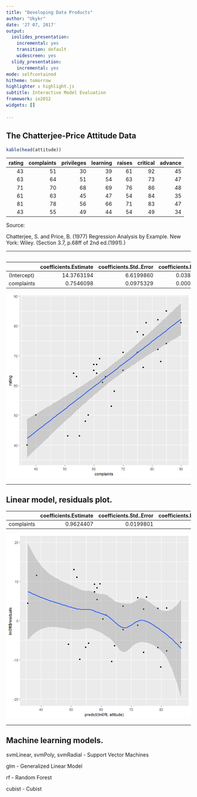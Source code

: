 ```yaml
---
title: "Developing Data Products"
author: "Ukykr"
date: '27 07, 2017'
output:
  ioslides_presentation:
    incremental: yes
    transition: default
    widescreen: yes
  slidy_presentation:
    incremental: yes
mode: selfcontained
hitheme: tomorrow
highlighter : highlight.js
subtitle: Interactive Model Evaluation
framework: io2012
widgets: []
 
--- 
```

## The Chatterjee\-Price Attitude Data





```r
kable(head(attitude))
```



| rating| complaints| privileges| learning| raises| critical| advance|
|------:|----------:|----------:|--------:|------:|--------:|-------:|
|     43|         51|         30|       39|     61|       92|      45|
|     63|         64|         51|       54|     63|       73|      47|
|     71|         70|         68|       69|     76|       86|      48|
|     61|         63|         45|       47|     54|       84|      35|
|     81|         78|         56|       66|     71|       83|      47|
|     43|         55|         49|       44|     54|       49|      34|



Source:


Chatterjee, S. and Price, B. (1977) Regression Analysis by Example. New York: Wiley. (Section 3.7, p.68ff of 2nd ed.(1991).)



--- 

## 

|            | coefficients.Estimate| coefficients.Std..Error| coefficients.Pr...t..| r.squared|
|:-----------|---------------------:|-----------------------:|---------------------:|---------:|
|(Intercept) |            14.3763194|               6.6199860|             0.0385083| 0.6813142|
|complaints  |             0.7546098|               0.0975329|             0.0000000| 0.6813142|

![plot of chunk unnamed-chunk-3](assets/fig/unnamed-chunk-3-1.png)

---



## Linear model, residuals plot.
        

|           | coefficients.Estimate| coefficients.Std..Error| coefficients.Pr...t..| r.squared|
|:----------|---------------------:|-----------------------:|---------------------:|---------:|
|complaints |             0.9624407|               0.0199801|                     0| 0.9876561|

![plot of chunk unnamed-chunk-4](assets/fig/unnamed-chunk-4-1.png)


---

## Machine learning models.

svmLinear, svmPoly, svmRadial - Support Vector Machines

glm - Generalized Linear Model

rf - Random Forest

cubist - Cubist
